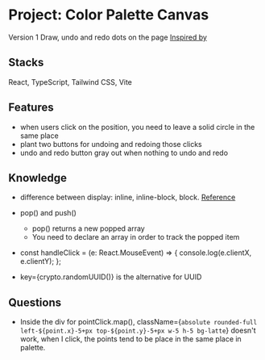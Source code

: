 # Project: Color Palette Canvas

Version 1
Draw, undo and redo dots on the page
[Inspired by](https://www.youtube.com/watch?v=A0BmLYHLPZs)

## Stacks

React, TypeScript, Tailwind CSS, Vite

## Features

- when users click on the position, you need to leave a solid circle in the same place
- plant two buttons for undoing and redoing those clicks
- undo and redo button gray out when nothing to undo and redo

## Knowledge

- difference between display: inline, inline-block, block. [Reference](https://www.w3schools.com/css/tryit.asp?filename=trycss_inline-block_span1)

- pop() and push()

  - pop() returns a new popped array
  - You need to declare an array in order to track the popped item

- const handleClick = (e: React.MouseEvent<HTMLDivElement>) => {
  console.log(e.clientX, e.clientY);
  };

- key={crypto.randomUUID()} is the alternative for UUID

## Questions

- Inside the div for pointClick.map(),
  className={`absolute rounded-full left-${point.x}-5+px top-${point.y}-5+px w-5 h-5 bg-latte`} doesn't work,
  when I click, the points tend to be place in the same place in palette.
